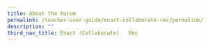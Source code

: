 ```yaml
---
title: About the Forum
permalink: /teacher-user-guide/enact-collaborate-rec/permalink/
description: ""
third_nav_title: Enact (Collaborate)   Rec
---
```


